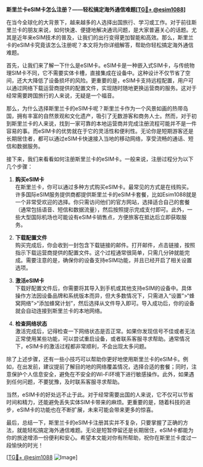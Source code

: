 **斯里兰卡eSIM卡怎么注册？——轻松搞定海外通信难题[[TG💪+ @esim1088](https://t.me/s/esim1088)]**

在当今全球化的大背景下，越来越多的人选择出国旅行、学习或工作。对于前往斯里兰卡的朋友来说，如何快速、便捷地解决通讯问题，是大家普遍关心的话题。尤其是近年来eSIM技术的普及，让我们的出行变得更加智能和高效。那么，斯里兰卡的eSIM卡究竟该怎么注册呢？本文将为你详细解答，帮助你轻松搞定海外通信难题。

首先，让我们来了解一下什么是eSIM卡。eSIM卡是一种嵌入式SIM卡，与传统物理SIM卡不同，它不需要实体卡槽，直接集成在设备中。这种设计不仅节省了空间，还大大降低了设备损坏的风险。更重要的是，eSIM卡支持远程配置，用户可以通过网络下载运营商提供的配置文件，实现随时随地更换运营商的服务。这对于经常需要跨国旅行的人来说，无疑是一个福音。

那么，为什么选择斯里兰卡的eSIM卡呢？斯里兰卡作为一个风景如画的热带岛国，拥有丰富的自然景观和文化遗产，吸引了无数游客和商务人士。然而，对于初到斯里兰卡的人来说，找到一家可靠的本地运营商并完成注册流程可能并不是一件容易的事。而eSIM卡的优势就在于它的灵活性和便利性。无论你是短期游客还是长期居住者，都可以通过eSIM卡快速接入当地的移动网络，享受流畅的通话、短信和数据服务。

接下来，我们来看看如何注册斯里兰卡的eSIM卡。一般来说，注册过程分为以下几个步骤：

1. **购买eSIM卡**  
   在斯里兰卡，你可以通过多种方式购买eSIM卡。最常见的方式是在线购买。许多国际eSIM服务提供商都提供斯里兰卡的eSIM卡套餐，比如Esim1088就是一个非常受欢迎的选择。你只需访问他们的官方网站，选择适合自己的套餐（通常包括语音、短信和数据流量），然后按照提示完成支付即可。此外，一些大型国际机场也可能设有eSIM卡销售点，方便旅客在抵达后立即获取服务。

2. **下载配置文件**  
   购买完成后，你会收到一封包含下载链接的邮件。打开邮件，点击链接，按照指示下载运营商提供的配置文件。这个过程通常很简单，只需几分钟就能完成。需要注意的是，确保你的设备支持eSIM功能，并且已经开启了相关设置选项。

3. **激活eSIM卡**  
   下载好配置文件后，你需要将其导入到手机或其他支持eSIM的设备中。具体操作方法因设备品牌和系统版本而异，但大多数情况下，只需进入“设置”>“蜂窝网络”>“添加蜂窝计划”，然后选择从文件导入即可。导入成功后，你的设备就会自动连接到斯里兰卡的本地网络。

4. **检查网络状态**  
   激活完成后，记得检查一下网络状态是否正常。如果你发现信号不佳或者无法正常使用某些功能，可以尝试重启设备，或者联系客服寻求帮助。通常情况下，eSIM卡的激活过程都非常顺利，不会出现太多问题。

除了上述步骤，还有一些小技巧可以帮助你更好地使用斯里兰卡的eSIM卡。例如，在出发前，建议提前了解目的地的网络覆盖情况，选择合适的套餐；同时，注意保护个人信息安全，避免在不安全的Wi-Fi环境下进行敏感操作。此外，如果遇到任何问题，不要犹豫，及时联系客服寻求帮助。

当然，eSIM卡的好处远不止于此。对于经常需要出国的人来说，它不仅可以节省时间和精力，还能避免丢失实体SIM卡带来的麻烦。更重要的是，随着科技的进步，eSIM卡的功能也在不断扩展，未来可能会带来更多的惊喜。

最后，总结一下，斯里兰卡的eSIM卡注册其实并不复杂，只要掌握了正确的方法，就能轻松搞定海外通信难题。无论是短暂停留还是长期居住，eSIM卡都能为你的旅途增添一份便利和安心。希望本文能对你有所帮助，祝你在斯里兰卡度过一段愉快的时光！

[[TG💪+ @esim1088](https://t.me/s/esim1088) ![Image](https://i.postimg.cc/4NQfJmqS/Snipaste-2025-05-13-00-14-12.png)]